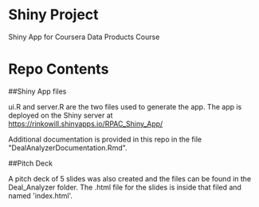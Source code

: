 # Shiny Project
Shiny App for Coursera Data Products Course

# Repo Contents

##Shiny App files

ui.R and server.R are the two files used to generate the app.
The app is deployed on the Shiny server at https://rinkowill.shinyapps.io/RPAC_Shiny_App/

Additional documentation is provided in this repo in the file "DealAnalyzerDocumentation.Rmd".

##Pitch Deck

A pitch deck of 5 slides was also created and the files can be found in the Deal_Analyzer folder. The .html file for the slides is inside that filed and named 'index.html'.
